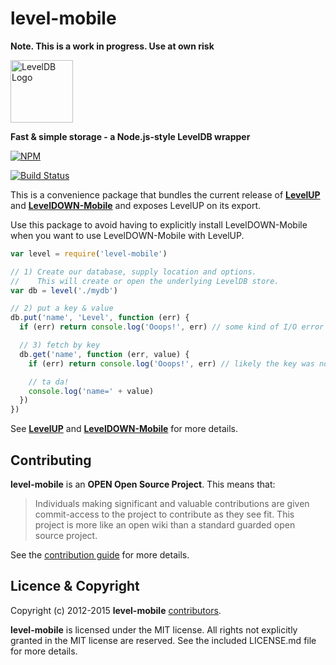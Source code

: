 level-mobile
===========

**Note. This is a work in progress. Use at own risk**

<img alt="LevelDB Logo" height="100" src="http://leveldb.org/img/logo.svg">

**Fast & simple storage - a Node.js-style LevelDB wrapper**

[![NPM](https://nodei.co/npm/level-mobile.png)](https://nodei.co/npm/level-mobile/)

[![Build Status](https://secure.travis-ci.org/Level/level-mobile.png)](http://travis-ci.org/Level/level-mobile)

This is a convenience package that bundles the current release of **[LevelUP](https://github.com/level/levelup)** and **[LevelDOWN-Mobile](https://github.com/level/leveldown-mobile)** and exposes LevelUP on its export.

Use this package to avoid having to explicitly install LevelDOWN-Mobile when you want to use LevelDOWN-Mobile with LevelUP.

```js
var level = require('level-mobile')

// 1) Create our database, supply location and options.
//    This will create or open the underlying LevelDB store.
var db = level('./mydb')

// 2) put a key & value
db.put('name', 'Level', function (err) {
  if (err) return console.log('Ooops!', err) // some kind of I/O error

  // 3) fetch by key
  db.get('name', function (err, value) {
    if (err) return console.log('Ooops!', err) // likely the key was not found

    // ta da!
    console.log('name=' + value)
  })
})
```

See **[LevelUP](https://github.com/level/levelup)** and **[LevelDOWN-Mobile](https://github.com/level/leveldown-mobile)** for more details.

<a name="contributing"></a>
Contributing
------------

**level-mobile** is an **OPEN Open Source Project**. This means that:

> Individuals making significant and valuable contributions are given commit-access to the project to contribute as they see fit. This project is more like an open wiki than a standard guarded open source project.

See the [contribution guide](https://github.com/Level/community/blob/master/CONTRIBUTING.md) for more details.

<a name="licence"></a>
Licence &amp; Copyright
-------------------

Copyright (c) 2012-2015 **level-mobile** [contributors](https://github.com/level/community#contributors).

**level-mobile** is licensed under the MIT license. All rights not explicitly granted in the MIT license are reserved. See the included LICENSE.md file for more details.
